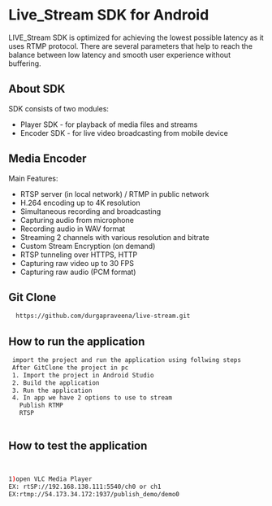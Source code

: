 




# Live_Stream SDK for Android


LIVE_Stream SDK is optimized for achieving the lowest possible latency as it uses RTMP protocol. There are several parameters that help to reach the balance between low latency and smooth user experience without buffering.
## About SDK
SDK consists of two modules:
- Player SDK - for playback of media files and streams
- Encoder SDK - for live video broadcasting from mobile device
## Media Encoder
   Main Features:
   * RTSP server (in local network) / RTMP in public network
   * H.264 encoding up to 4K resolution  
   * Simultaneous recording and broadcasting
   * Capturing audio from microphone
   * Recording audio in WAV format
   * Streaming 2 channels with various resolution and bitrate
   * Custom Stream Encryption (on demand)
   * RTSP tunneling over HTTPS, HTTP
   * Capturing raw video up to 30 FPS
   * Capturing raw audio (PCM format)





## Git Clone
```bash
  https://github.com/durgapraveena/live-stream.git
```
## How to run the application
```bash
 import the project and run the application using follwing steps
 After GitClone the project in pc
 1. Import the project in Android Studio
 2. Build the application
 3. Run the application
 4. In app we have 2 options to use to stream
   Publish RTMP
   RTSP 
   
```
## How to test the application
```bash


1)open VLC Media Player
EX: rtSP://192.168.138.111:5540/ch0 or ch1
EX:rtmp://54.173.34.172:1937/publish_demo/demo0




  
```















    
